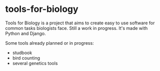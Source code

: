 tools-for-biology
=================

Tools for Biology is a project that aims to create easy to use software for common tasks biologists face. Still a work in progress. It's made with Python and Django.

Some tools already planned or in progress:
- studbook
- bird counting
- several genetics tools
